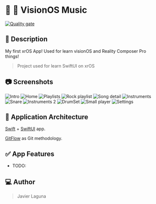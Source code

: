 #  🥽 VisionOS Music

[![Quality gate](https://sonarcloud.io/api/project_badges/quality_gate?project=JavierLaguna_VisionOSMusic)](https://sonarcloud.io/summary/new_code?id=JavierLaguna_VisionOSMusic)

## 📝 Description

My first xrOS App!
Used for learn visionOS and Reality Composer Pro things!

> Project used for learn SwiftUI on xrOS

## 📷 Screenshots

![Intro](/.readme_resources/intro.png)
![Home](/.readme_resources/home.png)
![Playlists](/.readme_resources/playlists.png)
![Rock playlist](/.readme_resources/rock_playlist.png)
![Song detail](/.readme_resources/song_detail.png)
![Instruments](/.readme_resources/instruments.png)
![Snare](/.readme_resources/snare.png)
![Instruments 2](/.readme_resources/instruments_2.png)
![DrumSet](/.readme_resources/drum_set.png)
![Small player](/.readme_resources/small_player.png)
![Settings](/.readme_resources/settings.png)

## 🚧 Application Architecture

[Swift](https://www.apple.com/es/swift/) + [SwiftUI](https://developer.apple.com/xcode/swiftui/) app.

[GitFlow](https://datasift.github.io/gitflow/IntroducingGitFlow.html) as Git methodology.

## ✅ App Features

- TODO:

## 💻 Author

> Javier Laguna
